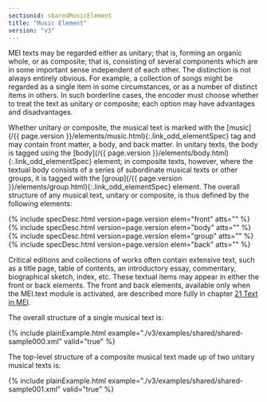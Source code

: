 ```yaml
---
sectionid: sharedMusicElement
title: "Music Element"
version: "v3"
---
```




MEI texts may be regarded either as unitary; that is, forming an organic whole, or
as
composite; that is, consisting of several components which are in some important sense
independent of each other. The distinction is not always entirely obvious. For example,
a
collection of songs might be regarded as a single item in some circumstances, or as
a number
of distinct items in others. In such borderline cases, the encoder must choose whether
to
treat the text as unitary or composite; each option may have advantages and
disadvantages.

Whether unitary or composite, the musical text is marked with the [music](/{{ page.version }}/elements/music.html){:.link_odd_elementSpec} tag and may contain front matter, a body, and back matter. In unitary texts,
the body is tagged using the [body](/{{ page.version }}/elements/body.html){:.link_odd_elementSpec} element; in composite texts,
however, where the textual body consists of a series of subordinate musical texts
or other
groups, it is tagged with the [group](/{{ page.version }}/elements/group.html){:.link_odd_elementSpec} element. The overall structure of
any musical text, unitary or composite, is thus defined by the following elements:



{% include specDesc.html version=page.version elem="front" atts="" %}
{% include specDesc.html version=page.version elem="body" atts="" %}
{% include specDesc.html version=page.version elem="group" atts="" %}
{% include specDesc.html version=page.version elem="back" atts="" %}



Critical editions and collections of works often contain extensive text, such as a
title
page, table of contents, an introductory essay, commentary, biographical sketch, index,
etc.
These textual items may appear in either the front or back elements. The front and
back
elements, available only when the MEI.text module is activated, are described more
fully in
chapter <a class="link_ptr" title="Text in MEI" href="/{{ page.version }}/guidelines/text.html">21 Text in MEI</a>.

The overall structure of a single musical text is:

{% include plainExample.html example="./v3/examples/shared/shared-sample000.xml" valid="true" %}

The top-level structure of a composite musical text made up of two unitary musical
texts
is:

{% include plainExample.html example="./v3/examples/shared/shared-sample001.xml" valid="true" %}




